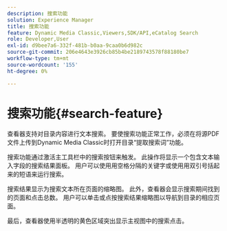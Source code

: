 ```yaml
---
description: 搜索功能
solution: Experience Manager
title: 搜索功能
feature: Dynamic Media Classic,Viewers,SDK/API,eCatalog Search
role: Developer,User
exl-id: d9bee7a6-332f-481b-b0aa-9caa0b6d982c
source-git-commit: 206e4643e3926cb85b4be2189743578f88180be7
workflow-type: tm+mt
source-wordcount: '155'
ht-degree: 0%

---
```


# 搜索功能{#search-feature}

查看器支持对目录内容进行文本搜索。 要使搜索功能正常工作，必须在将源PDF文件上传到Dynamic Media Classic时打开目录“提取搜索词”功能。

搜索功能通过激活主工具栏中的搜索按钮来触发。 此操作将显示一个包含文本输入字段的搜索结果面板。 用户可以使用用空格分隔的关键字或使用用双引号括起来的短语来运行搜索。

搜索结果显示为搜索文本所在页面的缩略图。 此外，查看器会显示搜索期间找到的页面和点击总数。 用户可以单击或点按搜索结果缩略图以导航到目录的相应页面。

最后，查看器使用半透明的黄色区域突出显示主视图中的搜索点击。
